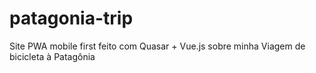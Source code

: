 # patagonia-trip
Site PWA mobile first feito com Quasar + Vue.js sobre minha Viagem de bicicleta à Patagônia
